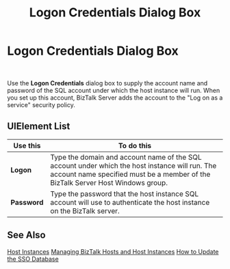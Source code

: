 ﻿---
title: Logon Credentials Dialog Box
TOCTitle: Logon Credentials Dialog Box
ms:assetid: 3a96bd80-3959-456c-b3a3-aa3ffc1a9857
ms:mtpsurl: https://msdn.microsoft.com/en-us/library/Aa559652(v=BTS.80)
ms:contentKeyID: 51527432
ms.date: 08/30/2017
mtps_version: v=BTS.80
f1_keywords:
- bts10.admin.hostinstance.properties.general.logon
---

# Logon Credentials Dialog Box

 

Use the **Logon Credentials** dialog box to supply the account name and password of the SQL account under which the host instance will run. When you set up this account, BizTalk Server adds the account to the "Log on as a service" security policy.

## UIElement List

<table>
<thead>
<tr class="header">
<th>Use this</th>
<th>To do this</th>
</tr>
</thead>
<tbody>
<tr class="odd">
<td><strong>Logon</strong></td>
<td>Type the domain and account name of the SQL account under which the host instance will run. The account name specified must be a member of the BizTalk Server Host Windows group.</td>
</tr>
<tr class="even">
<td><strong>Password</strong></td>
<td>Type the password that the host instance SQL account will use to authenticate the host instance on the BizTalk server.</td>
</tr>
</tbody>
</table>


## See Also

[Host Instances](https://msdn.microsoft.com/library/aa560673\(v=bts.80\))  
[Managing BizTalk Hosts and Host Instances](https://msdn.microsoft.com/library/aa561042\(v=bts.80\))  
[How to Update the SSO Database](https://msdn.microsoft.com/library/aa559867\(v=bts.80\))

